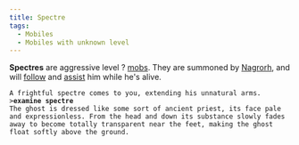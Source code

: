 ```yaml
---
title: Spectre
tags:
  - Mobiles
  - Mobiles with unknown level
---
```

**Spectres** are aggressive level ? [mobs](mob "wikilink"). They are
summoned by [Nagrorh](Nagrorh "wikilink"), and will
[follow](follow "wikilink") and [assist](assist "wikilink") him while
he's alive.

`A frightful spectre comes to you, extending his unnatural arms.`
`>`**`examine spectre`**
`The ghost is dressed like some sort of ancient priest, its face pale`
`and expressionless. From the head and down its substance slowly fades`
`away to become totally transparent near the feet, making the ghost`
`float softly above the ground.`
 